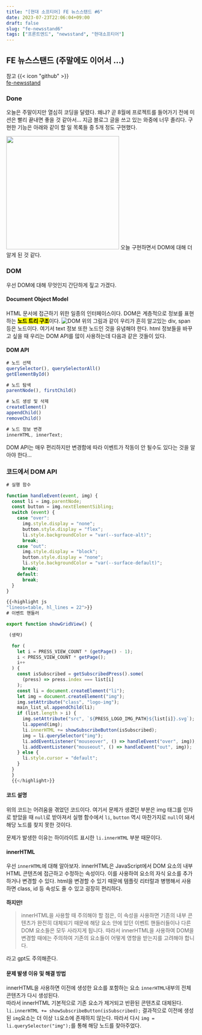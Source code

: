```yaml
---
title: "[현대 소프티어] FE 뉴스스탠드 #6"
date: 2023-07-23T22:06:04+09:00
draft: false
slug: "fe-newsstand6"
tags: ["프론트엔드", "newsstand", "현대소프티어"]
---
```


## FE 뉴스스탠드 (주말에도 이어서 ...)

참고 {{< icon "github" >}}
<br>
[fe-newsstand](https://github.com/kimdaye77/fe-newsstand/pull/9)

### Done

오늘은 주말이지만 열심히 코딩을 달렸다. 왜냐? 곧 8월에 프로젝트를 들어가기 전에 미션은 빨리 끝내면 좋을 것 같아서... 지금 블로그 글을 쓰고 있는 와중에 너무 졸리다.
구현한 기능은 아래와 같이 할 일 목록들 중 5개 정도 구현했다.

<img src="/img/fe-newsstand6.png" width="300" height="300">
오늘 구현하면서 DOM에 대해 더 알게 된 것 같다.

### DOM

우선 DOM에 대해 무엇인지 간단하게 짚고 가겠다.

#### Document Object Model

HTML 문서에 접근하기 위한 일종의 인터페이스이다. DOM은 계층적으로 정보를 표현하는 <mark>**노드 트리 구조**</mark>이다.
![DOM](img/dom.png)
위의 그림과 같이 우리가 흔히 알고있는 div, span 등은 노드이다. 여기서 text 정보 또한 노드인 것을 유념해야 한다.
html 정보들을 바꾸고 싶을 때 우리는 DOM API를 많이 사용하는데 다음과 같은 것들이 있다.

#### DOM API

```js
# 노드 선택
querySelector(), querySelectorAll()
getElementById()

# 노드 탐색
parentNode(), firstChild()

# 노드 생성 및 삭제
createElement()
appendChild()
removeChild()

# 노드 정보 변경
innerHTML, innerText;
```

DOM API는 매우 편리하지만 변경함에 따라 이벤트가 작동이 안 될수도 있다는 것을 알아야 한다...

### 코드에서 DOM API

```js
# 실행 함수

function handleEvent(event, img) {
  const li = img.parentNode;
  const button = img.nextElementSibling;
  switch (event) {
    case "over":
      img.style.display = "none";
      button.style.display = "flex";
      li.style.backgroundColor = "var(--surface-alt)";
      break;
    case "out":
      img.style.display = "block";
      button.style.display = "none";
      li.style.backgroundColor = "var(--surface-default)";
      break;
    default:
      break;
  }
}
```

```js
{{<highlight js
"lineos=table, hl_lines = 22">}}
# 이벤트 핸들러

export function showGridView() {

 (생략)

  for (
    let i = PRESS_VIEW_COUNT * (getPage() - 1);
    i < PRESS_VIEW_COUNT * getPage();
    i++
  ) {
    const isSubscribed = getSubscribedPress().some(
      (press) => press.index === list[i]
    );
    const li = document.createElement("li");
    let img = document.createElement("img");
    img.setAttribute("class", "logo-img");
    main_list_ul.appendChild(li);
    if (list.length > i) {
      img.setAttribute("src", `${PRESS_LOGO_IMG_PATH}${list[i]}.svg`);
      li.append(img);
      li.innerHTML += showSubscribeButton(isSubscribed);
      img = li.querySelector("img");
      li.addEventListener("mouseover", () => handleEvent("over", img));
      li.addEventListener("mouseout", () => handleEvent("out", img));
    } else {
      li.style.cursor = "default";
    }
  }
  }
  {{</highlight>}}
```

#### 코드 설명

위의 코드는 어려움을 겪었던 코드이다. 여기서 문제가 생겼던 부분은 img 태그를 인자로 받았을 때 `null`로 받아져서 실행 함수에서 `li`, `button` 역시 마찬가지로 `null`이 돼서 해당 노드를 찾지 못한 것이다.

문제가 발생한 이유는 하이라이트 표시한 `li.innerHTML` 부분 때문이다.

#### innerHTML

우선 `innerHTML`에 대해 알아보자.
innerHTML은 JavaScript에서 DOM 요소의 내부 HTML 콘텐츠에 접근하고 수정하는 속성이다. 이를 사용하여 요소의 자식 요소를 추가하거나 변경할 수 있다.
html을 변경할 수 있기 때문에 템플릿 리터럴과 병행해서 사용하면 class, id 등 속성도 줄 수 있고 굉장히 편리하다.
<br><br>
**하지만!**

> innerHTML을 사용할 때 주의해야 할 점은, 이 속성을 사용하면 기존의 내부 콘텐츠가 완전히 대체되기 때문에 해당 요소 안에 있던 이벤트 핸들러들이나 다른 DOM 요소들은 모두 사라지게 됩니다. 따라서 innerHTML을 사용하여 DOM을 변경할 때에는 주의하여 기존의 요소들이 어떻게 영향을 받는지를 고려해야 합니다.

라고 gpt도 주의해준다.

#### 문제 발생 이유 및 해결 방법

innerHTML을 사용하면 이전에 생성한 요소를 포함하는 요소 `innerHTML`내부의 전체 콘텐츠가 다시 생성된다.
<br>따라서 innerHTML 기본적으로 기존 요소가 제거되고 반환된 콘텐츠로 대체된다.
`li.innerHTML += showSubscribeButton(isSubscribed);`
결과적으로 이전에 생성된 `img`요소는 더 이상 `li`요소에 존재하지 않는다. 따라서 다시 `img = li.querySelector("img");`를 통해 해당 노드를 찾아주었다.
